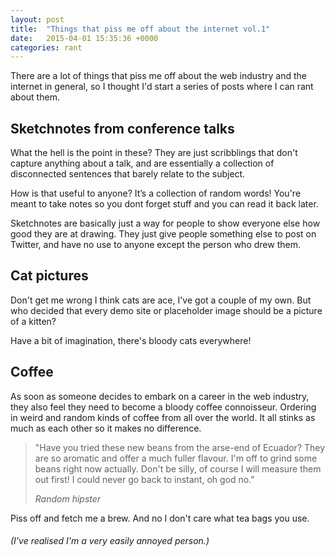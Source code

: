 ```yaml
---
layout: post
title:  "Things that piss me off about the internet vol.1"
date:   2015-04-01 15:35:36 +0000
categories: rant
---
```

There are a lot of things that piss me off about the web industry and the internet in general, so I thought I'd start a series of posts where I can rant about them.

## Sketchnotes from conference talks
What the hell is the point in these? They are just scribblings that don't capture anything about a talk, and are essentially a collection of disconnected sentences that barely relate to the subject.

How is that useful to anyone? It’s a collection of random words! You're meant to take notes so you dont forget stuff and you can read it back later.

Sketchnotes are basically just a way for people to show everyone else how good they are at drawing. They just give people something else to post on Twitter, and have no use to anyone except the person who drew them.

## Cat pictures
Don't get me wrong I think cats are ace, I've got a couple of my own. But who decided that every demo site or placeholder image should be a picture of a kitten?

Have a bit of imagination, there's bloody cats everywhere!

## Coffee
As soon as someone decides to embark on a career in the web industry, they also feel they need to become a bloody coffee connoisseur. Ordering in weird and random kinds of coffee from all over the world. It all stinks as much as each other so it makes no difference.

>"Have you tried these new beans from the arse-end of Ecuador? They are so aromatic and offer a much fuller flavour. I'm off to grind some beans right now actually. Don't be silly, of course I will measure them out first! I could never go back to instant, oh god no."
>
>_Random hipster_

Piss off and fetch me a brew. And no I don\'t care what tea bags you use.

###### (I've realised I'm a very easily annoyed person.)
